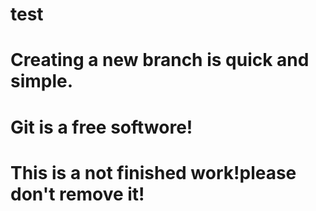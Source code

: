 # test

# Creating a new branch is quick and simple.

# Git is a free softwore!

# This is a not finished work!please don't remove it!

